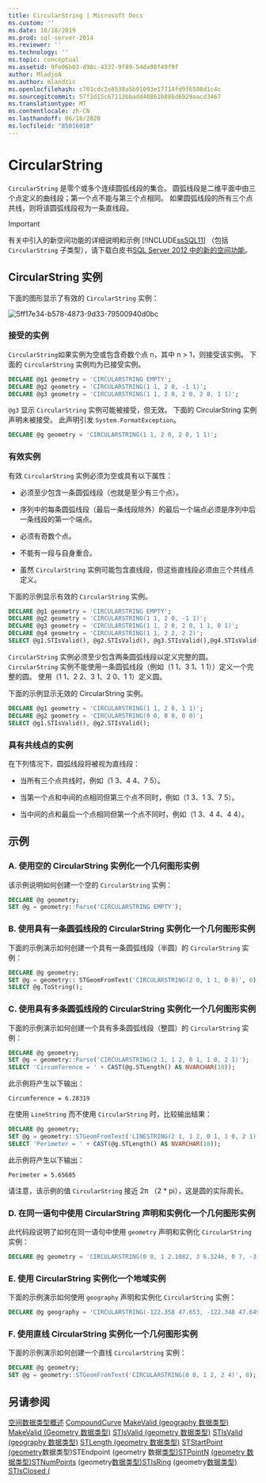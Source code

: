 ```yaml
---
title: CircularString | Microsoft Docs
ms.custom: ''
ms.date: 10/18/2019
ms.prod: sql-server-2014
ms.reviewer: ''
ms.technology: ''
ms.topic: conceptual
ms.assetid: 9fe06b03-d98c-4337-9f89-54da98f49f9f
author: MladjoA
ms.author: mlandzic
ms.openlocfilehash: c701cdc2e8538a5b91093e17714fd9f6508d1c4c
ms.sourcegitcommit: 57f1d15c67113bbadd40861b886d6929aacd3467
ms.translationtype: MT
ms.contentlocale: zh-CN
ms.lasthandoff: 06/18/2020
ms.locfileid: "85016018"
---
```

# <a name="circularstring"></a>CircularString
  `CircularString` 是零个或多个连续圆弧线段的集合。 圆弧线段是二维平面中由三个点定义的曲线段；第一个点不能与第三个点相同。 如果圆弧线段的所有三个点共线，则将该圆弧线段视为一条直线段。

> [!IMPORTANT]
>  有关中引入的新空间功能的详细说明和示例 [!INCLUDE[ssSQL11](../../includes/sssql11-md.md)] （包括 `CircularString` 子类型），请下载白皮书[SQL Server 2012 中的新的空间功能](https://go.microsoft.com/fwlink/?LinkId=226407)。

## <a name="circularstring-instances"></a>CircularString 实例
 下面的图形显示了有效的 `CircularString` 实例：

 ![](../../database-engine/media/5ff17e34-b578-4873-9d33-79500940d0bc.png "5ff17e34-b578-4873-9d33-79500940d0bc")

### <a name="accepted-instances"></a>接受的实例
 `CircularString`如果实例为空或包含奇数个点 n，其中 n > 1，则接受该实例。 下面的 `CircularString` 实例均为已接受实例。

```sql
DECLARE @g1 geometry = 'CIRCULARSTRING EMPTY';
DECLARE @g2 geometry = 'CIRCULARSTRING(1 1, 2 0, -1 1)';
DECLARE @g3 geometry = 'CIRCULARSTRING(1 1, 2 0, 2 0, 2 0, 1 1)';
```

 `@g3` 显示 `CircularString` 实例可能被接受，但无效。 下面的 CircularString 实例声明未被接受。 此声明引发 `System.FormatException`。

```sql
DECLARE @g geometry = 'CIRCULARSTRING(1 1, 2 0, 2 0, 1 1)';
```

### <a name="valid-instances"></a>有效实例
 有效 `CircularString` 实例必须为空或具有以下属性：

-   必须至少包含一条圆弧线段（也就是至少有三个点）。

-   序列中的每条圆弧线段（最后一条线段除外）的最后一个端点必须是序列中后一条线段的第一个端点。

-   必须有奇数个点。

-   不能有一段与自身重合。

-   虽然 `CircularString` 实例可能包含直线段，但这些直线段必须由三个共线点定义。

 下面的示例显示有效的 `CircularString` 实例。

```sql
DECLARE @g1 geometry = 'CIRCULARSTRING EMPTY';
DECLARE @g2 geometry = 'CIRCULARSTRING(1 1, 2 0, -1 1)';
DECLARE @g3 geometry = 'CIRCULARSTRING(1 1, 2 0, 2 0, 1 1, 0 1)';
DECLARE @g4 geometry = 'CIRCULARSTRING(1 1, 2 2, 2 2)';
SELECT @g1.STIsValid(), @g2.STIsValid(), @g3.STIsValid(),@g4.STIsValid();
```

 `CircularString` 实例必须至少包含两条圆弧线段以定义完整的圆。 `CircularString` 实例不能使用一条圆弧线段（例如（1 1、3 1、1 1））定义一个完整的圆。 使用（1 1、2 2、3 1、2 0、1 1）定义圆。

 下面的示例显示无效的 CircularString 实例。

```sql
DECLARE @g1 geometry = 'CIRCULARSTRING(1 1, 2 0, 1 1)';
DECLARE @g2 geometry = 'CIRCULARSTRING(0 0, 0 0, 0 0)';
SELECT @g1.STIsValid(), @g2.STIsValid();
```

### <a name="instances-with-collinear-points"></a>具有共线点的实例
 在下列情况下，圆弧线段将被视为直线段：

-   当所有三个点共线时，例如（1 3、4 4、7 5）。

-   当第一个点和中间的点相同但第三个点不同时，例如（1 3、1 3、7 5）。

-   当中间的点和最后一个点相同但第一个点不同时，例如（1 3、4 4、4 4）。

## <a name="examples"></a>示例

### <a name="a-instantiating-a-geometry-instance-with-an-empty-circularstring"></a>A. 使用空的 CircularString 实例化一个几何图形实例
 该示例说明如何创建一个空的 `CircularString` 实例：

```sql
DECLARE @g geometry;
SET @g = geometry::Parse('CIRCULARSTRING EMPTY');
```

### <a name="b-instantiating-a-geometry-instance-using-a-circularstring-with-one-circular-arc-segment"></a>B. 使用具有一条圆弧线段的 CircularString 实例化一个几何图形实例
 下面的示例演示如何创建一个具有一条圆弧线段（半圆）的 `CircularString` 实例：

```sql
DECLARE @g geometry;
SET @g = geometry:: STGeomFromText('CIRCULARSTRING(2 0, 1 1, 0 0)', 0);
SELECT @g.ToString();
```

### <a name="c-instantiating-a-geometry-instance-using-a-circularstring-with-multiple-circular-arc-segments"></a>C. 使用具有多条圆弧线段的 CircularString 实例化一个几何图形实例
 下面的示例演示如何创建一个具有多条圆弧线段（整圆）的 `CircularString` 实例：

```sql
DECLARE @g geometry;
SET @g = geometry::Parse('CIRCULARSTRING(2 1, 1 2, 0 1, 1 0, 2 1)');
SELECT 'Circumference = ' + CAST(@g.STLength() AS NVARCHAR(10));  
```

 此示例将产生以下输出：

```
Circumference = 6.28319
```

 在使用 `LineString` 而不使用 `CircularString` 时，比较输出结果：

```sql
DECLARE @g geometry;
SET @g = geometry::STGeomFromText('LINESTRING(2 1, 1 2, 0 1, 1 0, 2 1)', 0);
SELECT 'Perimeter = ' + CAST(@g.STLength() AS NVARCHAR(10));
```

 此示例将产生以下输出：

```
Perimeter = 5.65685
```

 请注意，该示例的值 `CircularString` 接近 2&#x03c0; （2 * pi），这是圆的实际周长。

### <a name="d-declaring-and-instantiating-a-geometry-instance-with-a-circularstring-in-the-same-statement"></a>D. 在同一语句中使用 CircularString 声明和实例化一个几何图形实例
 此代码段说明了如何在同一语句中使用 `geometry` 声明和实例化 `CircularString` 实例：

```sql
DECLARE @g geometry = 'CIRCULARSTRING(0 0, 1 2.1082, 3 6.3246, 0 7, -3 6.3246, -1 2.1082, 0 0)';
```

### <a name="e-instantiating-a-geography-instance-with-a-circularstring"></a>E. 使用 CircularString 实例化一个地域实例
 下面的示例演示如何使用 `geography` 声明和实例化 `CircularString` 实例：

```sql
DECLARE @g geography = 'CIRCULARSTRING(-122.358 47.653, -122.348 47.649, -122.348 47.658, -122.358 47.658, -122.358 47.653)';
```

### <a name="f-instantiating-a-geometry-instance-with-a-circularstring-that-is-a-straight-line"></a>F. 使用直线 CircularString 实例化一个几何图形实例
 下面的示例演示如何创建一个直线 `CircularString` 实例：

```sql
DECLARE @g geometry;
SET @g = geometry::STGeomFromText('CIRCULARSTRING(0 0, 1 2, 2 4)', 0);
```

## <a name="see-also"></a>另请参阅
 [空间数据类型概述](spatial-data-types-overview.md) [CompoundCurve](compoundcurve.md) [MakeValid &#40;geography 数据类型&#41;](/sql/t-sql/spatial-geography/makevalid-geography-data-type) [MakeValid &#40;Geometry 数据类型&#41;](/sql/t-sql/spatial-geometry/makevalid-geometry-data-type) [STIsValid &#40;geometry 数据类型&#41;](/sql/t-sql/spatial-geometry/stisvalid-geometry-data-type) [STIsValid &#40;geography 数据类型&#41;](/sql/t-sql/spatial-geography/stisvalid-geography-data-type) [STLength &#40;geometry 数据类型&#41;](/sql/t-sql/spatial-geometry/stlength-geometry-data-type) [STStartPoint &#40;geometry](/sql/t-sql/spatial-geometry/ststartpoint-geometry-data-type)数据类型&#41;STEndpoint &#40;geometry 数据[类型&#41;STPointN](/sql/t-sql/spatial-geometry/stendpoint-geometry-data-type) [&#40;geometry 数据](/sql/t-sql/spatial-geometry/stpointn-geometry-data-type)[类型&#41;STNumPoints](linestring.md) &#40;geometry[数据](/sql/t-sql/spatial-geometry/stnumpoints-geometry-data-type)[类型&#41;STIsRing](/sql/t-sql/spatial-geometry/stisring-geometry-data-type) &#40;geometry[数据类型&#41;](/sql/t-sql/spatial-geometry/stpointonsurface-geometry-data-type) [STIsClosed &#40;](/sql/t-sql/spatial-geometry/stisclosed-geometry-data-type)


